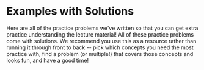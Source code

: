 # Examples with Solutions

Here are all of the practice problems we've written so that you can get extra practice understanding the lecture material! All of these practice problems come with solutions. We recommend you use this as a resource rather than running it through front to back -- pick which concepts you need the most practice with, find a problem (or multiple!) that covers those concepts and looks fun, and have a good time!